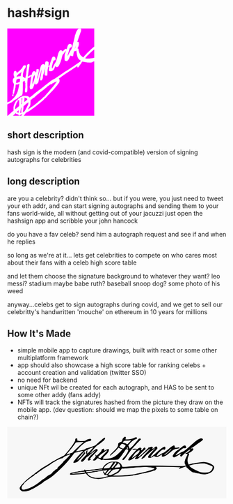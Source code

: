 # hash#sign

![logo!](https://raw.githubusercontent.com/faraggi/hash-sign/main/logo-200px.png)



## short description

hash sign is the modern (and covid-compatible) version of signing autographs for celebrities

## long description

are you a celebrity? didn't think so... but if you were, you just need to tweet your eth addr, and can start signing autographs and sending them to your fans world-wide, all without getting out of your jacuzzi
just open the hashsign app and scribble your john hancock

do you have a fav celeb? send him a autograph request and see if and when he replies

so long as we're at it... lets get celebrities to compete on who cares most about their fans with a celeb high score table

and let them choose the signature background to whatever they want?
leo messi? stadium maybe
babe ruth? baseball
snoop dog? some photo of his weed


anyway...celebs get to sign autographs during covid, and we get to sell our celebritty's handwritten 'mouche' on ethereum in 10 years for millions 



##  How It's Made 
- simple mobile app to capture drawings, built with react or some other multiplatform framework
- app should also showcase a high score table for ranking celebs + account creation and validation (twitter SSO)
- no need for backend
- unique NFt wil be created for each autograph, and HAS to be sent to some other addy (fans addy)
- NFTs will track the signatures hashed from the picture they draw on the mobile app. (dev question: should we map the pixels to some table on chain?)


![by hancock](https://github.com/faraggi/hash-sign/blob/main/john-hancock-signature-png.png)
